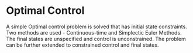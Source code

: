 # Optimal Control
A simple Optimal control problem is solved that has initial state constraints. Two methods are used - Continuous-time and Simplectic Euler Methods. 
The final states are unspecified and control is unconstrained. The problem can be further extended to constrained control and final states. 
